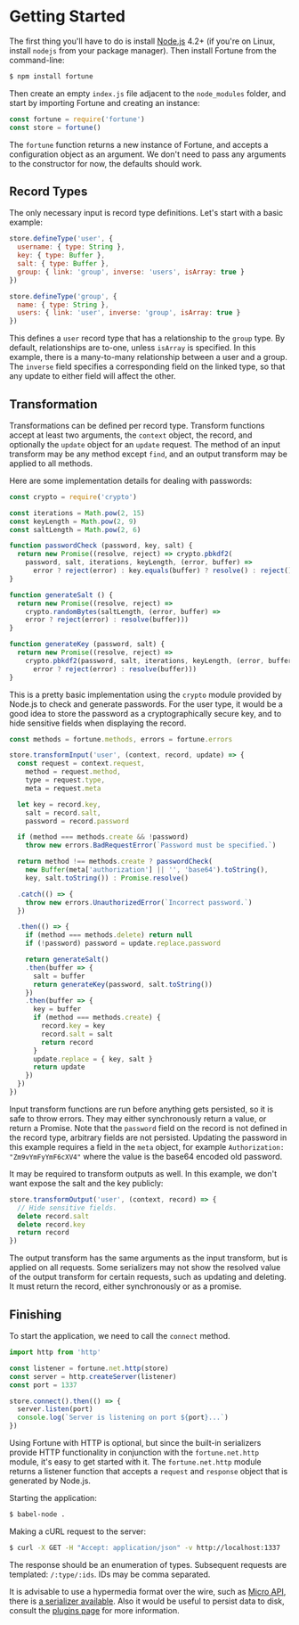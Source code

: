 # Getting Started

The first thing you'll have to do is install [Node.js](https://nodejs.org/) 4.2+ (if you're on Linux, install `nodejs` from your package manager). Then install Fortune from the command-line:

```sh
$ npm install fortune
```

Then create an empty `index.js` file adjacent to the `node_modules` folder, and start by importing Fortune and creating an instance:

```js
const fortune = require('fortune')
const store = fortune()
```

The `fortune` function returns a new instance of Fortune, and accepts a configuration object as an argument. We don't need to pass any arguments to the constructor for now, the defaults should work.


## Record Types

The only necessary input is record type definitions. Let's start with a basic example:

```js
store.defineType('user', {
  username: { type: String },
  key: { type: Buffer },
  salt: { type: Buffer },
  group: { link: 'group', inverse: 'users', isArray: true }
})

store.defineType('group', {
  name: { type: String },
  users: { link: 'user', inverse: 'group', isArray: true }
})
```

This defines a `user` record type that has a relationship to the `group` type. By default, relationships are to-one, unless `isArray` is specified. In this example, there is a many-to-many relationship between a user and a group. The `inverse` field specifies a corresponding field on the linked type, so that any update to either field will affect the other.


## Transformation

Transformations can be defined per record type. Transform functions accept at least two arguments, the `context` object, the record, and optionally the `update` object for an `update` request. The method of an input transform may be any method except `find`, and an output transform may be applied to all methods.

Here are some implementation details for dealing with passwords:

```js
const crypto = require('crypto')

const iterations = Math.pow(2, 15)
const keyLength = Math.pow(2, 9)
const saltLength = Math.pow(2, 6)

function passwordCheck (password, key, salt) {
  return new Promise((resolve, reject) => crypto.pbkdf2(
    password, salt, iterations, keyLength, (error, buffer) =>
      error ? reject(error) : key.equals(buffer) ? resolve() : reject()))
}

function generateSalt () {
  return new Promise((resolve, reject) =>
    crypto.randomBytes(saltLength, (error, buffer) =>
    error ? reject(error) : resolve(buffer)))
}

function generateKey (password, salt) {
  return new Promise((resolve, reject) =>
    crypto.pbkdf2(password, salt, iterations, keyLength, (error, buffer) =>
      error ? reject(error) : resolve(buffer)))
}
```

This is a pretty basic implementation using the `crypto` module provided by Node.js to check and generate passwords. For the user type, it would be a good idea to store the password as a cryptographically secure key, and to hide sensitive fields when displaying the record.

```js
const methods = fortune.methods, errors = fortune.errors

store.transformInput('user', (context, record, update) => {
  const request = context.request,
    method = request.method,
    type = request.type,
    meta = request.meta

  let key = record.key,
    salt = record.salt,
    password = record.password

  if (method === methods.create && !password)
    throw new errors.BadRequestError(`Password must be specified.`)

  return method !== methods.create ? passwordCheck(
    new Buffer(meta['authorization'] || '', 'base64').toString(),
    key, salt.toString()) : Promise.resolve()

  .catch(() => {
    throw new errors.UnauthorizedError(`Incorrect password.`)
  })

  .then(() => {
    if (method === methods.delete) return null
    if (!password) password = update.replace.password

    return generateSalt()
    .then(buffer => {
      salt = buffer
      return generateKey(password, salt.toString())
    })
    .then(buffer => {
      key = buffer
      if (method === methods.create) {
        record.key = key
        record.salt = salt
        return record
      }
      update.replace = { key, salt }
      return update
    })
  })
})
```

Input transform functions are run before anything gets persisted, so it is safe to throw errors. They may either synchronously return a value, or return a Promise. Note that the `password` field on the record is not defined in the record type, arbitrary fields are not persisted. Updating the password in this example requires a field in the `meta` object, for example `Authorization: "Zm9vYmFyYmF6cXV4"` where the value is the base64 encoded old password.

It may be required to transform outputs as well. In this example, we don't want expose the salt and the key publicly:

```js
store.transformOutput('user', (context, record) => {
  // Hide sensitive fields.
  delete record.salt
  delete record.key
  return record
})
```

The output transform has the same arguments as the input transform, but is applied on all requests. Some serializers may not show the resolved value of the output transform for certain requests, such as updating and deleting. It must return the record, either synchronously or as a promise.


## Finishing

To start the application, we need to call the `connect` method.

```js
import http from 'http'

const listener = fortune.net.http(store)
const server = http.createServer(listener)
const port = 1337

store.connect().then(() => {
  server.listen(port)
  console.log(`Server is listening on port ${port}...`)
})
```

Using Fortune with HTTP is optional, but since the built-in serializers provide HTTP functionality in conjunction with the `fortune.net.http` module, it's easy to get started with it. The `fortune.net.http` module returns a listener function that accepts a `request` and `response` object that is generated by Node.js.

Starting the application:

```sh
$ babel-node .
```


Making a cURL request to the server:

```sh
$ curl -X GET -H "Accept: application/json" -v http://localhost:1337
```

The response should be an enumeration of types. Subsequent requests are templated: `/:type/:ids`. IDs may be comma separated.

It is advisable to use a hypermedia format over the wire, such as [Micro API](http://micro-api.org), there is [a serializer available](https://github.com/fortunejs/fortune-micro-api). Also it would be useful to persist data to disk, consult the [plugins page](http://fortunejs.com/plugins/) for more information.
